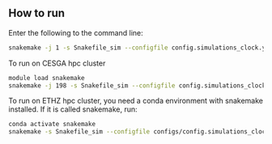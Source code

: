 ## How to run
Enter the following to the command line:
```bash
snakemake -j 1 -s Snakefile_sim --configfile config.simulations_clock.yaml
```

To run on CESGA hpc cluster
```bash
module load snakemake
snakemake -j 198 -s Snakefile_sim --configfile config.simulations_clock.yaml -k --profile ../hpc/slurm &> logs/snakelog.$(date +%Y-%m-%d.%H-%M-%S).out
```


To run on ETHZ hpc cluster, you need a conda environment with snakemake installed. If it is called snakemake, run:
```bash
conda activate snakemake
snakemake -s Snakefile_sim --configfile configs/config.simulations_clock_scWGA_NGS.yaml --use-conda -k --profile ../hpc/lsf &> logs/snakelog.$(date +%Y-%m-%d.%H-%M-%S).out
```